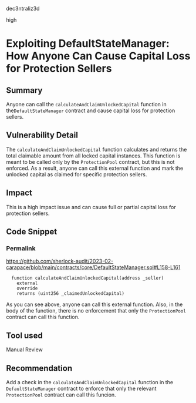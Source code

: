 dec3ntraliz3d

high

# Exploiting DefaultStateManager: How Anyone Can Cause Capital Loss for Protection Sellers

## Summary

Anyone can call the `calculateAndClaimUnlockedCapital` function in the`DefaultStateManager` contract and cause capital loss for protection sellers. 

## Vulnerability Detail

 The `calculateAndClaimUnlockedCapital`  function calculates and returns the total claimable amount from all locked capital instances. This function is meant to be called only by the `ProtectionPool` contract, but this is not enforced. As a result, anyone can call this external function and mark the unlocked capital as claimed for specific protection sellers.
 
## Impact

This is a high impact issue and can cause full or partial capital loss for protection sellers.

## Code Snippet
### Permalink

https://github.com/sherlock-audit/2023-02-carapace/blob/main/contracts/core/DefaultStateManager.sol#L158-L161

```solidity
  function calculateAndClaimUnlockedCapital(address _seller)
    external
    override
    returns (uint256 _claimedUnlockedCapital)

```

As you can see above, anyone can call this external function. Also, in the body of the function, there is no enforcement that only the `ProtectionPool` contract can call this function.

## Tool used

Manual Review

## Recommendation

Add a check in the `calculateAndClaimUnlockedCapital` function in the `DefaultStateManager` contract to enforce that only the relevant `ProtectionPool` contract can call this funcion.